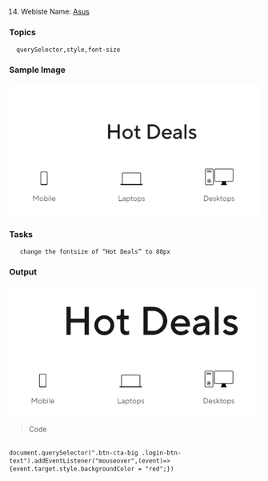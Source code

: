 14. Webiste Name: [Asus](https://www.asus.com/in/)

### Topics

      querySelector,style,font-size

### Sample Image

![Sample One](./Pic26.png)

### Tasks

       change the fontsize of “Hot Deals” to 80px

### Output

![Output](./Pic27.png)

> Code

```

document.querySelector(".btn-cta-big .login-btn-text").addEventListener("mouseover",(event)=>{event.target.style.backgroundColor = "red";})


```